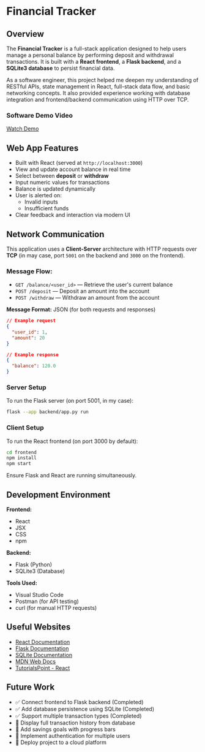 # Financial Tracker

## Overview

The **Financial Tracker** is a full-stack application designed to help users manage a personal balance by performing deposit and withdrawal transactions. It is built with a **React frontend**, a **Flask backend**, and a **SQLite3 database** to persist financial data.

As a software engineer, this project helped me deepen my understanding of RESTful APIs, state management in React, full-stack data flow, and basic networking concepts. It also provided experience working with database integration and frontend/backend communication using HTTP over TCP.

### Software Demo Video

[Watch Demo](http://youtube.link.goes.here)

## Web App Features

- Built with React (served at `http://localhost:3000`)
- View and update account balance in real time
- Select between **deposit** or **withdraw**
- Input numeric values for transactions
- Balance is updated dynamically
- User is alerted on:
  - Invalid inputs
  - Insufficient funds
- Clear feedback and interaction via modern UI

## Network Communication

This application uses a **Client-Server** architecture with HTTP requests over **TCP** (in may case, port `5001` on the backend and `3000` on the frontend).

### Message Flow:

- `GET /balance/<user_id>` — Retrieve the user's current balance
- `POST /deposit` — Deposit an amount into the account
- `POST /withdraw` — Withdraw an amount from the account

**Message Format:** JSON (for both requests and responses)

```json
// Example request
{
  "user_id": 1,
  "amount": 20
}

// Example response
{
  "balance": 120.0
}
```

### Server Setup

To run the Flask server (on port 5001, in my case):

```bash
flask --app backend/app.py run
```

### Client Setup

To run the React frontend (on port 3000 by default):

```bash
cd frontend
npm install
npm start
```

Ensure Flask and React are running simultaneously.

## Development Environment

**Frontend:**

- React
- JSX
- CSS
- npm

**Backend:**

- Flask (Python)
- SQLite3 (Database)

**Tools Used:**

- Visual Studio Code
- Postman (for API testing)
- curl (for manual HTTP requests)

## Useful Websites

- [React Documentation](https://reactjs.org/)
- [Flask Documentation](https://flask.palletsprojects.com/)
- [SQLite Documentation](https://www.sqlite.org/docs.html)
- [MDN Web Docs](https://developer.mozilla.org/)
- [TutorialsPoint - React](https://www.tutorialspoint.com/reactjs/)

## Future Work

- ✅ Connect frontend to Flask backend (Completed)
- ✅ Add database persistence using SQLite (Completed)
- ✅ Support multiple transaction types (Completed)
- 🔲 Display full transaction history from database
- 🔲 Add savings goals with progress bars
- 🔲 Implement authentication for multiple users
- 🔲 Deploy project to a cloud platform

